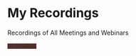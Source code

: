 # My Recordings

Recordings of All Meetings and Webinars

![](../../.gitbook/assets/image%20%28210%29.png)

